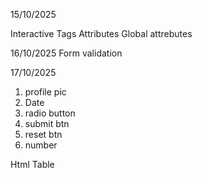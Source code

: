 15/10/2025

Interactive Tags
Attributes
Global attrebutes

16/10/2025
Form validation

17/10/2025
1. profile pic
2. Date
3. radio button
4. submit btn
5. reset btn
6. number

 Html Table
